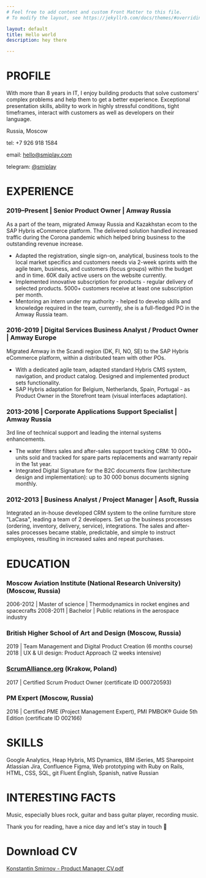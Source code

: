 ```yaml
---
# Feel free to add content and custom Front Matter to this file.
# To modify the layout, see https://jekyllrb.com/docs/themes/#overriding-theme-defaults

layout: default
title: Hello world
description: hey there

---
```


# PROFILE

With more than 8 years in IT, I enjoy building products that solve customers' complex problems and help them to get a better experience. Exceptional presentation skills, ability to work in highly stressful conditions, tight timeframes, interact with customers as well as developers on their language.

Russia, Moscow

tel: +7 926 918 1584

email: [hello@smiplay.com](mailto:hello@smiplay.com)

telegram: [@smiplay](https://t.me/smiplay)

# EXPERIENCE

### 2019–Present | Senior Product Owner | Amway Russia

As a part of the team, migrated Amway Russia and Kazakhstan ecom to the SAP Hybris eCommerce platform. The delivered solution handled increased traffic during the Corona pandemic which helped bring business to the outstanding revenue increase.

- Adapted the registration, single sign-on, analytical, business tools to the local market specifics and customers needs via 2-week sprints with the agile team, business, and customers (focus groups) within the budget and in time. 60K daily active users on the website currently.
- Implemented innovative subscription for products - regular delivery of selected products. 5000+ customers receive at least one subscription per month.
- Mentoring an intern under my authority - helped to develop skills and knowledge required in the team, currently, she is a full-fledged PO in the Amway Russia team.

### 2016-2019 | Digital Services Business Analyst / Product Owner | Amway Europe

Migrated Amway in the Scandi region (DK, FI, NO, SE) to the SAP Hybris eCommerce platform, within a distributed team with other POs.

- With a dedicated agile team, adapted standard Hybris CMS system, navigation, and product catalog. Designed and implemented product sets functionality.
- SAP Hybris adaptation for Belgium, Netherlands, Spain, Portugal - as Product Owner in the Storefront team (visual interfaces adaptation).

### 2013-2016 | Corporate Applications Support Specialist | Amway Russia

3rd line of technical support and leading the internal systems enhancements.

- The water filters sales and after-sales support tracking CRM: 10 000+ units sold and tracked for spare parts replacements and warranty repair in the 1st year.
- Integrated Digital Signature for the B2C documents flow (architecture design and implementation): up to 30 000 bonus documents signing monthly.

### 2012-2013 | Business Analyst / Project Manager | Asoft, Russia

Integrated an in-house developed CRM system to the online furniture store "LaCasa", leading a team of 2 developers. Set up the business processes (ordering, inventory, delivery, service), integrations. The sales and after-sales processes became stable, predictable, and simple to instruct employees, resulting in increased sales and repeat purchases.

# EDUCATION

### Moscow Aviation Institute (National Research University) (Moscow, Russia)

2006-2012 | Master of science | Thermodynamics in rocket engines and spacecrafts
2008-2011 | Bachelor | Public relations in the aerospace industry

### British Higher School of Art and Design (Moscow, Russia)

2019 | Team Management and Digital Product Creation (6 months course)
2018 | UX & UI design: Product Approach (2 weeks intensive)

### [ScrumAlliance.org](http://scrumalliance.org/) (Krakow, Poland)

2017 | Certified Scrum Product Owner (certificate ID 000720593)

### PM Expert (Moscow, Russia)

2016 | Certified PME (Project Management Expert), PMI PMBOK® Guide 5th Edition (certificate ID 002166)

# SKILLS

Google Analytics, Heap
Hybris, MS Dynamics, IBM iSeries, MS Sharepoint
Atlassian Jira, Confluence
Figma, Web prototyping with Ruby on Rails, HTML, CSS, SQL, git
Fluent English, Spanish, native Russian

# INTERESTING FACTS

Music, especially blues rock, guitar and bass guitar player, recording music.

Thank you for reading, have a nice day and let's stay in touch 🙂 

# Download CV

[Konstantin Smirnov - Product Manager CV.pdf](https://drive.google.com/file/d/14tq5DdI85Y-qWzpJam7aQ4d6vKUKT2gI/view?usp=sharing)
